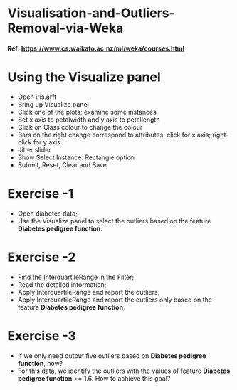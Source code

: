 # Visualisation-and-Outliers-Removal-via-Weka

#### Ref: https://www.cs.waikato.ac.nz/ml/weka/courses.html

# Using the Visualize panel

* Open iris.arff
* Bring up Visualize panel
* Click one of the plots; examine some instances
* Set x axis to petalwidth and y axis to petallength
* Click on Class colour to change the colour
*  Bars on the right change correspond to attributes: click for x axis;
right‐click for y axis
* Jitter slider
* Show Select Instance: Rectangle option
* Submit, Reset, Clear and Save

# Exercise -1
* Open diabetes data;
* Use the Visualize panel to select the outliers based on the feature **Diabetes pedigree function**.

# Exercise -2
* Find the InterquartileRange in the Filter;
* Read the detailed information;
* Apply InterquartileRange and report the outliers;
* Apply InterquartileRange and report the outliers only based on the feature **Diabetes pedigree function**;

# Exercise -3
* If we only need output five outliers based on **Diabetes pedigree function**, how?
* For this data, we identify the outliers with the values of feature **Diabetes pedigree function** >= 1.6. How to achieve this goal?

